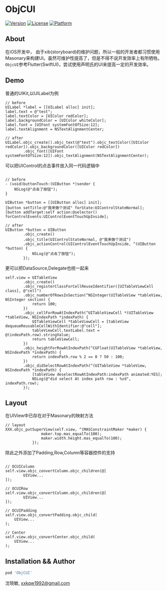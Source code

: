 # ObjCUI

[![Version](https://img.shields.io/cocoapods/v/ObjCUI.svg?style=flat)](https://cocoapods.org/pods/ObjCUI)
[![License](https://img.shields.io/cocoapods/l/ObjCUI.svg?style=flat)](https://cocoapods.org/pods/ObjCUI)
[![Platform](https://img.shields.io/cocoapods/p/ObjCUI.svg?style=flat)](https://cocoapods.org/pods/ObjCUI)

## About

在iOS开发中， 由于xib(storyboard)的维护问题，所以一般的开发者都习惯使用Masonary来构建UI。虽然可维护性提高了，但是不得不说开发效率上有所牺牲。
`ObjcUI`参考Flutter(SwiftUI)，尝试使用声明氏的UI来提高一定的开发效率。

## Demo

普通的UIKit,以UILabel为例

``` objc
// before
UILabel *label = [[UILabel alloc] init];
label.text = @"test";
label.textColor = [UIColor redColor];
label.backgroundColor = [UIColor whiteColor];
label.font = [UIFont systemFontOfSize:12];
label.textAlignment = NSTextAlignmentCenter;

// after
UILabel.objc_create().objc_text(@"test").objc_textColor([UIColor redColor]).objc_backgroundColor([UIColor redColor])
        .objc_font([UIFont systemFontOfSize:12]).objc_textAlignment(NSTextAlignmentCenter);

```

可以把UIControl的点击事件放入同一代码逻辑中
``` objc

// before
- (void)buttonTouch:(UIButton *)sender {
    NSLog(@"点击了按钮");
}

UIButton *button = [[UIButton alloc] init];
[button setTitle:@"我来做个测试" forState:UIControlStateNormal];
[button addTarget:self action:@selector() forControlEvents:UIControlEventTouchUpInside];

// after 
UIButton *button = UIButton
        .objc_create()
        .objc_title(UIControlStateNormal, @"我来做个测试")
        .objc_actionControl(UIControlEventTouchUpInside, ^(UIButton *button) {
            NSLog(@"点击了按钮");
        });
```

更可以把DataSource,Delegate也统一起来

``` objc
self.view = UITableView
        .objc_create()
        .objc_registerClassForCellReuseIdentifier([UITableViewCell class], @"cell")
        .objc_numberOfRowsInSection(^NSInteger(UITableView *tableView, NSInteger section) {
            return 100;
        })
        .objc_cellForRowAtIndexPath(^UITableViewCell *(UITableView *tableView, NSIndexPath *indexPath) {
            UITableViewCell *tableViewCell = [tableView dequeueReusableCellWithIdentifier:@"cell"];
            tableViewCell.textLabel.text = @(indexPath.row).stringValue;
            return tableViewCell;
        })
        .objc_heightForRowAtIndexPath(^CGFloat(UITableView *tableView, NSIndexPath *indexPath) {
            return indexPath.row % 2 == 0 ? 50 : 100;
        })
        .objc_didSelectRowAtIndexPath(^(UITableView *tableView, NSIndexPath *indexPath) {
            [tableView deselectRowAtIndexPath:indexPath animated:YES];
            NSLog(@"did select At index path row : %zd", indexPath.row);
        });
```

## Layout

在UIView中已存在对于Masonary的映射方法

``` objc
// layout 
XXX.objc_putSuperView(self.view, ^(MASConstraintMaker *maker) {
                maker.top.mas_equalTo(100);
                maker.width.height.mas_equalTo(100);
            });

```

除此之外添加了Padding,Row,Column等容器控件的支持

``` objc

// OCUIColumn
self.view.objc_convertColumn.objc_children(@[
        UIView...
]);

// OCUIRow
self.view.objc_convertColumn.objc_children(@[
        UIView...
]);

// OCUIPadding 
self.view.objc_convertPadding.objc_child(
    UIView...
);

// Center
self.view.objc_convertCenter.objc_child(
    UIView...
);
```

## Installation && Author

```ruby
pod 'ObjCUI'
```

沈晓敏, xxkqw1992@gmail.com


